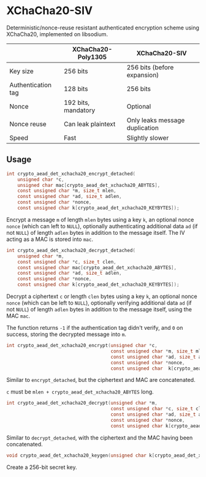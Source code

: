 # XChaCha20-SIV

Deterministic/nonce-reuse resistant authenticated encryption scheme using XChaCha20, implemented on libsodium.

|                    | XChaCha20-Poly1305  | XChaCha20-SIV                  |
| ------------------ | ------------------- | ------------------------------ |
| Key size           | 256 bits            | 256 bits (before expansion)    |
| Authentication tag | 128 bits            | 256 bits                       |
| Nonce              | 192 bits, mandatory | Optional                       |
| Nonce reuse        | Can leak plaintext  | Only leaks message duplication |
| Speed              | Fast                | Slightly slower                |

## Usage

```c
int crypto_aead_det_xchacha20_encrypt_detached(
    unsigned char *c,
    unsigned char mac[crypto_aead_det_xchacha20_ABYTES],
    const unsigned char *m, size_t mlen,
    const unsigned char *ad, size_t adlen,
    const unsigned char *nonce,
    const unsigned char k[crypto_aead_det_xchacha20_KEYBYTES]);
```

Encrypt a message `m` of length `mlen` bytes using a key `k`, an optional nonce `nonce` (which can left to `NULL`), optionally authenticating additional data `ad` (if not `NULL`) of length `adlen` bytes in addition to the message itself. The IV acting as a MAC is stored into `mac`.

```c
int crypto_aead_det_xchacha20_decrypt_detached(
    unsigned char *m,
    const unsigned char *c, size_t clen,
    const unsigned char mac[crypto_aead_det_xchacha20_ABYTES],
    const unsigned char *ad, size_t adlen,
    const unsigned char *nonce,
    const unsigned char k[crypto_aead_det_xchacha20_KEYBYTES]);
```

Decrypt a ciphertext `c` or length `clen` bytes using a key `k`, an optional nonce `nonce` (which can be left to `NULL`), optionally verifying additional data `ad` (if not `NULL`) of length `adlen` bytes in addition to the message itself, using the MAC `mac`.

The function returns `-1` if the authentication tag didn't verify, and `0` on success, storing the decrypted message into `m`.

```c
int crypto_aead_det_xchacha20_encrypt(unsigned char *c,
                                      const unsigned char *m, size_t mlen,
                                      const unsigned char *ad, size_t adlen,
                                      const unsigned char *nonce,
                                      const unsigned char  k[crypto_aead_det_xchacha20_KEYBYTES]);
```

Similar to `encrypt_detached`, but the ciphertext and MAC are concatenated.

`c` must be `mlen + crypto_aead_det_xchacha20_ABYTES` long.

```c
int crypto_aead_det_xchacha20_decrypt(unsigned char *m,
                                      const unsigned char *c, size_t clen,
                                      const unsigned char *ad, size_t adlen,
                                      const unsigned char *nonce,
                                      const unsigned char k[crypto_aead_det_xchacha20_KEYBYTES]);
```

Similar to `decrypt_detached`, with the ciphertext and the MAC having been concatenated.

```c
void crypto_aead_det_xchacha20_keygen(unsigned char k[crypto_aead_det_xchacha20_KEYBYTES]);
```

Create a 256-bit secret key.
